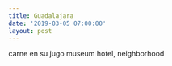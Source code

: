 ```yaml
---
title: Guadalajara
date: '2019-03-05 07:00:00'
layout: post
---
```


carne en su jugo
museum
hotel, neighborhood